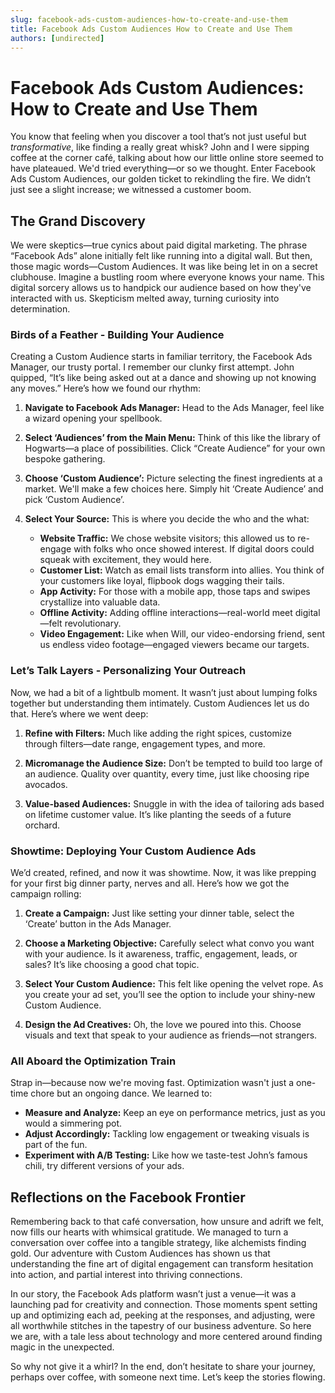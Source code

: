 ```yaml
---
slug: facebook-ads-custom-audiences-how-to-create-and-use-them
title: Facebook Ads Custom Audiences How to Create and Use Them
authors: [undirected]
---
```



# Facebook Ads Custom Audiences: How to Create and Use Them

You know that feeling when you discover a tool that’s not just useful but *transformative*, like finding a really great whisk? John and I were sipping coffee at the corner café, talking about how our little online store seemed to have plateaued. We'd tried everything—or so we thought. Enter Facebook Ads Custom Audiences, our golden ticket to rekindling the fire. We didn’t just see a slight increase; we witnessed a customer boom.

## The Grand Discovery

We were skeptics—true cynics about paid digital marketing. The phrase “Facebook Ads” alone initially felt like running into a digital wall. But then, those magic words—Custom Audiences. It was like being let in on a secret clubhouse. Imagine a bustling room where everyone knows your name. This digital sorcery allows us to handpick our audience based on how they've interacted with us. Skepticism melted away, turning curiosity into determination.

### Birds of a Feather - Building Your Audience

Creating a Custom Audience starts in familiar territory, the Facebook Ads Manager, our trusty portal. I remember our clunky first attempt. John quipped, “It’s like being asked out at a dance and showing up not knowing any moves.” Here’s how we found our rhythm:

1. **Navigate to Facebook Ads Manager:** Head to the Ads Manager, feel like a wizard opening your spellbook. 
   
2. **Select ‘Audiences’ from the Main Menu:** Think of this like the library of Hogwarts—a place of possibilities. Click “Create Audience” for your own bespoke gathering.

3. **Choose ‘Custom Audience’:** Picture selecting the finest ingredients at a market. We'll make a few choices here. Simply hit ‘Create Audience’ and pick ‘Custom Audience’. 

4. **Select Your Source:** This is where you decide the who and the what:

   - **Website Traffic:** We chose website visitors; this allowed us to re-engage with folks who once showed interest. If digital doors could squeak with excitement, they would here.
   - **Customer List:** Watch as email lists transform into allies. You think of your customers like loyal, flipbook dogs wagging their tails.
   - **App Activity:** For those with a mobile app, those taps and swipes crystallize into valuable data.
   - **Offline Activity:** Adding offline interactions—real-world meet digital—felt revolutionary.
   - **Video Engagement:** Like when Will, our video-endorsing friend, sent us endless video footage—engaged viewers became our targets.

### Let’s Talk Layers - Personalizing Your Outreach

Now, we had a bit of a lightbulb moment. It wasn’t just about lumping folks together but understanding them intimately. Custom Audiences let us do that. Here’s where we went deep:

1. **Refine with Filters:** Much like adding the right spices, customize through filters—date range, engagement types, and more. 

2. **Micromanage the Audience Size:** Don’t be tempted to build too large of an audience. Quality over quantity, every time, just like choosing ripe avocados.

3. **Value-based Audiences:** Snuggle in with the idea of tailoring ads based on lifetime customer value. It’s like planting the seeds of a future orchard.

### Showtime: Deploying Your Custom Audience Ads

We’d created, refined, and now it was showtime. Now, it was like prepping for your first big dinner party, nerves and all. Here’s how we got the campaign rolling:

1. **Create a Campaign:** Just like setting your dinner table, select the ‘Create’ button in the Ads Manager.

2. **Choose a Marketing Objective:** Carefully select what convo you want with your audience. Is it awareness, traffic, engagement, leads, or sales? It’s like choosing a good chat topic.

3. **Select Your Custom Audience:** This felt like opening the velvet rope. As you create your ad set, you’ll see the option to include your shiny-new Custom Audience.

4. **Design the Ad Creatives:** Oh, the love we poured into this. Choose visuals and text that speak to your audience as friends—not strangers. 

### All Aboard the Optimization Train

Strap in—because now we're moving fast. Optimization wasn't just a one-time chore but an ongoing dance. We learned to:

- **Measure and Analyze:** Keep an eye on performance metrics, just as you would a simmering pot.
- **Adjust Accordingly:** Tackling low engagement or tweaking visuals is part of the fun. 
- **Experiment with A/B Testing:** Like how we taste-test John’s famous chili, try different versions of your ads.

## Reflections on the Facebook Frontier

Remembering back to that café conversation, how unsure and adrift we felt, now fills our hearts with whimsical gratitude. We managed to turn a conversation over coffee into a tangible strategy, like alchemists finding gold. Our adventure with Custom Audiences has shown us that understanding the fine art of digital engagement can transform hesitation into action, and partial interest into thriving connections.

In our story, the Facebook Ads platform wasn’t just a venue—it was a launching pad for creativity and connection. Those moments spent setting up and optimizing each ad, peeking at the responses, and adjusting, were all worthwhile stitches in the tapestry of our business adventure. So here we are, with a tale less about technology and more centered around finding magic in the unexpected.

So why not give it a whirl? In the end, don’t hesitate to share your journey, perhaps over coffee, with someone next time. Let’s keep the stories flowing.